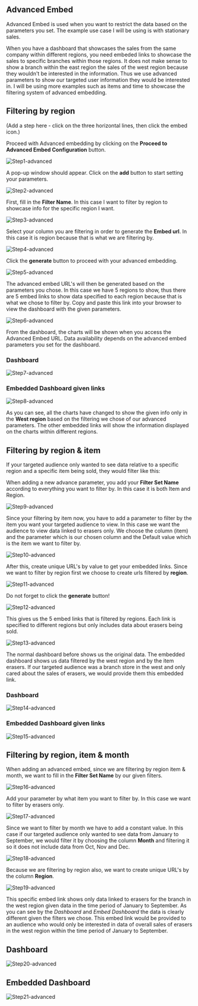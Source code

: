 ## Advanced Embed

Advanced Embed is used when you want to restrict the data based on the parameters you set. The example use case I will be using is with stationary sales.

When you have a dashboard that showcases the sales from the same company within different regions, you need embeded links to showcase the sales to specific branches within those regions. It does not make sense to show a branch within the east region the sales of the west region because they wouldn't be interested in the information. Thus we use advanced parameters to show our targeted user information they would be interested in. I will be using more examples such as items and time to showcase the filtering system of advanced embedding.

## Filtering by region

(Add a step here - click on the three horizontal lines, then click the embed icon.)

Proceed with Advanced embedding by clicking on the **Proceed to Advanced Embed Configuration** button.

![Step1-advanced](images/embedding-giant-advanced-dashboard/advanced-embed-1.png)

A pop-up window should appear. Click on the **add** button to start setting your parameters.

![Step2-advanced](images/embedding-giant-advanced-dashboard/advanced-embed-2.png)

First, fill in the **Filter Name**. In this case I want to filter by region to showcase info for the specific region I want.

![Step3-advanced](images/embedding-giant-advanced-dashboard/advanced-embed-3.PNG)

Select your column you are filtering in order to generate the **Embed url**. In this case it is region because that is what we are filtering by.

![Step4-advanced](images/embedding-giant-advanced-dashboard/advanced-embed-4.PNG)

Click the **generate** button to proceed with your advanced embedding.

![Step5-advanced](images/embedding-giant-advanced-dashboard/advanced-embed-5.PNG)

The advanced embed URL's will then be generated based on the parameters you chose. In this case we have 5 regions to show, thus there are 5 embed links to show data specified to each region because that is what we chose to filter by. Copy and paste this link into your browser to view the dashboard with the given parameters.

![Step6-advanced](images/embedding-giant-advanced-dashboard/advanced-embed-6.PNG)

From the dashboard, the charts will be shown when you access the Advanced Embed URL. Data availability depends on the advanced embed parameters you set for the dashboard.

### Dashboard

![Step7-advanced](images/embedding-giant-advanced-dashboard/advanced-embed-before.PNG)

### Embedded Dashboard given links

![Step8-advanced](images/embedding-giant-advanced-dashboard/advanced-embed-after.PNG)

As you can see, all the charts have changed to show the given info only in the **West region** based on the filtering we chose of our advanced parameters. The other embedded links will show the information displayed on the charts within different regions. 

## Filtering by region & item

If your targeted audience only wanted to see data relative to a specific region and a specific item being sold, they would filter like this:

When adding a new advance parameter, you add your **Filter Set Name** according to everything you want to filter by. In this case it is both Item and Region.

![Step9-advanced](images/embedding-giant-advanced-dashboard/advanced-embed-7.PNG)

Since your filtering by item now, you have to add a parameter to filter by the item you want your targeted audience to view. In this case we want the audience to view data linked to erasers only. We choose the column (item) and the parameter which is our chosen column and the Default value which is the item we want to filter by.

![Step10-advanced](images/embedding-giant-advanced-dashboard/advanced-embed-8.PNG)

After this, create unique URL's by value to get your embedded links. Since we want to filter by region first we choose to create urls filtered by **region**.

![Step11-advanced](images/embedding-giant-advanced-dashboard/advanced-embed-4.PNG)

Do not forget to click the **generate** button!

![Step12-advanced](images/embedding-giant-advanced-dashboard/advanced-embed-5.PNG)

This gives us the 5 embed links that is filtered by regions. Each link is specified to different regions but only includes data about erasers being sold.

![Step13-advanced](images/embedding-giant-advanced-dashboard/advanced-embed-9.PNG)

The normal dashboard before shows us the original data. The embedded dashboard shows us data filtered by the west region and by the item erasers. If our targeted audience was a branch store in the west and only cared about the sales of erasers, we would provide them this embedded link.

### Dashboard
![Step14-advanced](images/embedding-giant-advanced-dashboard/advanced-embed-before.PNG)

### Embedded Dashboard given links
![Step15-advanced](images/embedding-giant-advanced-dashboard/advanced-embed-after1.PNG)


## Filtering by region, item & month

When adding an advanced embed, since we are filtering by region item & month, we want to fill in the **Filter Set Name** by our given filters.

![Step16-advanced](images/embedding-giant-advanced-dashboard/advanced-embed-10.PNG)

Add your parameter by what item you want to filter by. In this case we want to filter by erasers only.

![Step17-advanced](images/embedding-giant-advanced-dashboard/advanced-embed-11.PNG)

Since we want to filter by month we have to add a constant value. In this case if our targeted audience only wanted to see data from January to September, we would filter it by choosing the column **Month** and filtering it so it does not include data from Oct, Nov and Dec.

![Step18-advanced](images/embedding-giant-advanced-dashboard/advanced-embed-12.PNG)

Because we are filtering by region also, we want to create unique URL's by the column **Region**.

![Step19-advanced](images/embedding-giant-advanced-dashboard/advanced-embed-4.PNG)

This specific embed link shows only data linked to erasers for the branch in the west region given data in the time period of January to September. As you can see by the *Dashboard* and *Embed Dashboard* the data is clearly different given the filters we chose. This embed link would be provided to an audience who would only be interested in data of overall sales of erasers in the west region within the time period of January to September.

## Dashboard

![Step20-advanced](images/embedding-giant-advanced-dashboard/advanced-embed-before.PNG)

## Embedded Dashboard

![Step21-advanced](images/embedding-giant-advanced-dashboard/advanced-embed-after2.PNG)
